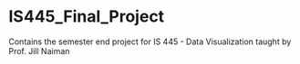 # IS445_Final_Project
Contains the semester end project for IS 445 - Data Visualization taught by Prof. Jill Naiman
